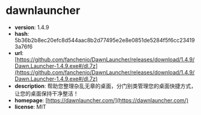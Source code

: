 # dawnlauncher

- **version**: 1.4.9
- **hash**: 5b36b2b8ec20efc8d544aac8b2d77495e2e8e0851de5284f5f6cc234193a76f6
- **url**: [https://github.com/fanchenio/DawnLauncher/releases/download/1.4.9/Dawn.Launcher-1.4.9.exe#/dl.7z](https://github.com/fanchenio/DawnLauncher/releases/download/1.4.9/Dawn.Launcher-1.4.9.exe#/dl.7z)
- **description**: 帮助您整理杂乱无章的桌面，分门别类管理您的桌面快捷方式，让您的桌面保持干净整洁！
- **homepage**: [https://dawnlauncher.com/](https://dawnlauncher.com/)
- **license**: MIT

